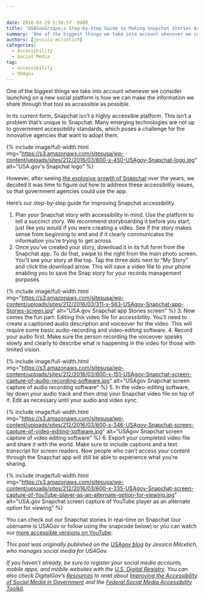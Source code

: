 ```yaml
---


date: 2016-03-29 1:30:57 -0400
title: 'USAGov&rsquo;s Step-by-Step Guide to Making Snapchat Stories As Accessible As Possible'
summary: 'One of the biggest things we take into account whenever we consider launching on a new social platform is how we can make the information we share through that tool as accessible as possible. In its current form, Snapchat isn&rsquo;t a highly accessible platform. This isn&rsquo;t a problem that&rsquo;s unique to Snapchat. Many emerging technologies'
authors: [jessica-milcetich]
categories:
  - Accessibility
  - Social Media
tag:
  - accessibility
  - USAgov
---
```


One of the biggest things we take into account whenever we consider launching on a new social platform is how we can make the information we share through that tool as accessible as possible.

In its current form, Snapchat isn’t a highly accessible platform. This isn’t a problem that’s unique to Snapchat. Many emerging technologies are not up to government accessibility standards, which poses a challenge for the innovative agencies that want to adopt them.


{% include image/full-width.html img="https://s3.amazonaws.com/sitesusa/wp-content/uploads/sites/212/2016/03/600-x-450-USAgov-Snapchat-logo.jpg" alt="USA.gov's Snapchat logo" %}

However, after seeing [the explosive growth of Snapchat](https://www.whitehouse.gov/blog/2016/01/11/whitehouse-joins-snapchat) over the years, we decided it was time to figure out how to address these accessibility issues, so that government agencies could use the app.

Here’s our step-by-step guide for improving Snapchat accessibility.

  1. Plan your Snapchat story with accessibility in mind. Use the platform to tell a succinct story. We recommend storyboarding it before you start, just like you would if you were creating a video. See if the story makes sense from beginning to end and if it clearly communicates the information you’re trying to get across
  2. Once you’ve created your story, download it in its full form from the Snapchat app. To do that, swipe to the right from the main photo screen. You’ll see your story at the top. Tap the three dots next to “My Story” and click the download arrow. This will save a video file to your phone enabling you to save the Snap story for your records management purposes.
  
    
{% include image/full-width.html img="https://s3.amazonaws.com/sitesusa/wp-content/uploads/sites/212/2016/03/311-x-563-USAgov-Snapchat-app-Stories-screen.jpg" alt="USA.gov Snapchat app Stories screen" %}
  3. Now comes the fun part: Editing this video file for accessibility. You’ll need to create a captioned audio description and voiceover for the video. This will require some basic audio-recording and video-editing software.
  4. Record your audio first. Make sure the person recording the voiceover speaks slowly and clearly to describe what is happening in the video for those with limited vision.
  
    
{% include image/full-width.html img="https://s3.amazonaws.com/sitesusa/wp-content/uploads/sites/212/2016/03/600-x-151-USAgov-Snapchat-screen-capture-of-audio-recording-software.jpg" alt="USAgov Snapchat screen capture of audio recording software" %}
  5. In the video-editing software, lay down your audio track and then drop your Snapchat video file on top of it. Edit as necessary until your audio and video sync.
  
    
{% include image/full-width.html img="https://s3.amazonaws.com/sitesusa/wp-content/uploads/sites/212/2016/03/600-x-346-USAgov-Snapchat-screen-capture-of-video-editing-software.jpg" alt="USAgov Snapchat screen capture of video editing software" %}
  6. Export your completed video file and share it with the world. Make sure to include captions and a text transcript for screen readers. Now people who can’t access your content through the Snapchat app will still be able to experience what you’re sharing.
  
    
{% include image/full-width.html img="https://s3.amazonaws.com/sitesusa/wp-content/uploads/sites/212/2016/03/600-x-335-USAgov-Snapchat-screen-capture-of-YouTube-player-as-an-alternate-option-for-viewing.jpg" alt="USA.gov Snapchat screen capture of YouTube player as an alternate option for viewing" %}

You can check out our Snapchat stories in real-time on Snapchat (our username is USAGov or follow using the snapcode below) or you can watch our [more accessible versions on YouTube](https://www.youtube.com/watch?v=zogckVOaWJk&list=PLrcvzEeHM66sPsgTJSWdRx5zpKuGB-IhB).

_This post was originally published on the [USAgov blog](https://blog.usa.gov/) by Jessica Milcetich, who manages social media for USAGov._

_If you haven’t already, be sure to register your social media accounts, mobile apps, and mobile websites with the [U.S. Digital Registry](https://www.WHATEVER/services/u-s-digital-registry/). You can also check DigitalGov’s [Resources](https://www.WHATEVER/resources/) to read about [Improving the Accessibility of Social Media in Government](https://www.WHATEVER/resources/improving-the-accessibility-of-social-media-in-government/) and the [Federal Social Media Accessibility Toolkit](https://www.WHATEVER/resources/federal-social-media-accessibility-toolkit-hackpad/)._